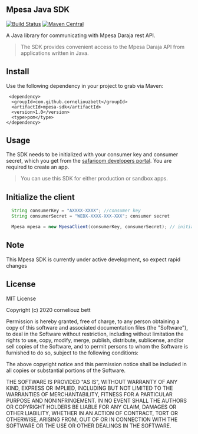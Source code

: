 ## Mpesa Java SDK
[![Build Status](https://travis-ci.com/corneliouzbett/mpesa-java-sdk-v2.svg?branch=master)](https://travis-ci.com/corneliouzbett/mpesa-java-sdk-v2)
[![Maven Central](https://img.shields.io/maven-central/v/com.github.corneliouzbett/mpesa-sdk.svg?label=Maven%20Central)](https://search.maven.org/search?q=g:%22com.github.corneliouzbett%22%20AND%20a:%22mpesa-sdk%22)

A Java library for communicating with Mpesa Daraja rest API. 
 > The SDK provides convenient access to the Mpesa Daraja API from applications written in Java.

## Install
Use the following dependency in your project to grab via Maven:
```
 <dependency>
  <groupId>com.github.corneliouzbett</groupId>
  <artifactId>mpesa-sdk</artifactId>
  <version>1.0</version>
  <type>pom</type>
</dependency>
```
 
## Usage
The SDK needs to be initialized with your consumer key and consumer secret, which you get from the [safaricom developers portal](https://developer.safaricom.co.ke). You are required to create an app.

>You can use this SDK for either production or sandbox apps.

## Initialize the client
```java
  String consumerKey = "AXXXX-XXXX"; //consumer key
  String consumerSecret = "WEDX-XXXX-XXX-XXX"; consumer secret

  Mpesa mpesa = new MpesaClient(consumerKey, consumerSecret); // initializing mpesa client
```
## Note
This Mpesa SDK is currently under active development, so expect rapid changes

## License
MIT License

Copyright (c) 2020 corneliouz bett

Permission is hereby granted, free of charge, to any person obtaining a copy
of this software and associated documentation files (the "Software"), to deal
in the Software without restriction, including without limitation the rights
to use, copy, modify, merge, publish, distribute, sublicense, and/or sell
copies of the Software, and to permit persons to whom the Software is
furnished to do so, subject to the following conditions:

The above copyright notice and this permission notice shall be included in all
copies or substantial portions of the Software.

THE SOFTWARE IS PROVIDED "AS IS", WITHOUT WARRANTY OF ANY KIND, EXPRESS OR
IMPLIED, INCLUDING BUT NOT LIMITED TO THE WARRANTIES OF MERCHANTABILITY,
FITNESS FOR A PARTICULAR PURPOSE AND NONINFRINGEMENT. IN NO EVENT SHALL THE
AUTHORS OR COPYRIGHT HOLDERS BE LIABLE FOR ANY CLAIM, DAMAGES OR OTHER
LIABILITY, WHETHER IN AN ACTION OF CONTRACT, TORT OR OTHERWISE, ARISING FROM,
OUT OF OR IN CONNECTION WITH THE SOFTWARE OR THE USE OR OTHER DEALINGS IN THE
SOFTWARE.
